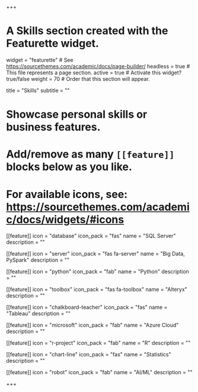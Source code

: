 +++
# A Skills section created with the Featurette widget.
widget = "featurette"  # See https://sourcethemes.com/academic/docs/page-builder/
headless = true  # This file represents a page section.
active = true  # Activate this widget? true/false
weight = 70  # Order that this section will appear.

title = "Skills"
subtitle = ""

# Showcase personal skills or business features.
# 
# Add/remove as many `[[feature]]` blocks below as you like.
# 
# For available icons, see: https://sourcethemes.com/academic/docs/widgets/#icons

[[feature]]
  icon = "database"
  icon_pack = "fas"
  name = "SQL Server"
  description = ""

[[feature]]
  icon = "server"
  icon_pack = "fas fa-server"
  name = "Big Data, PySpark"
  description = ""

[[feature]]
  icon = "python"
  icon_pack = "fab"
  name = "Python"
  description = ""

[[feature]]
  icon = "toolbox"
  icon_pack = "fas fa-toolbox"
  name = "Alteryx"
  description = ""

[[feature]]
  icon = "chalkboard-teacher"
  icon_pack = "fas"
  name = "Tableau"
  description = "" 

[[feature]]
  icon = "microsoft"
  icon_pack = "fab"
  name = "Azure Cloud"
  description = "" 

[[feature]]
  icon = "r-project"
  icon_pack = "fab"
  name = "R"
  description = ""
  
[[feature]]
  icon = "chart-line"
  icon_pack = "fas"
  name = "Statistics"
  description = ""  
   

[[feature]]
  icon = "robot"
  icon_pack = "fab"
  name = "AI/ML"
  description = "" 







  
+++
